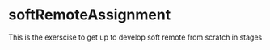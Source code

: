 # softRemoteAssignment
This is the exerscise to get up to develop soft remote from scratch in stages
